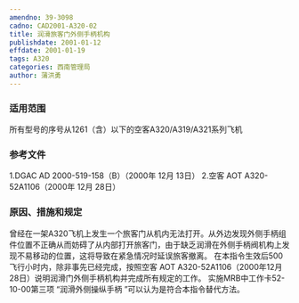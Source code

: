 ```yaml
---
amendno: 39-3098
cadno: CAD2001-A320-02
title: 润滑旅客门外侧手柄机构
publishdate: 2001-01-12
effdate: 2001-01-19
tags: A320
categories: 西南管理局
author: 蒲洪勇
---
```


### 适用范围 
所有型号的序号从1261（含）以下的空客A320/A319/A321系列飞机

<!--more-->
### 参考文件
1.DGAC
 AD 2000-519-158（B）（2000年 12月 13日） 
2.空客
 AOT A320-52A1106（2000年 12月 28日）

### 原因、措施和规定 
曾经在一架A320飞机上发生一个旅客门从机内无法打开。从外边发现外侧手柄组件位置不正确从而妨碍了从内部打开旅客门，由于缺乏润滑在外侧手柄阀机构上发现不易移动的位置，这将导致在紧急情况时延误旅客撤离。
    在本指令生效后500飞行小时内，除非事先已经完成，按照空客 AOT A320-52A1106（2000年12月28日）说明润滑门外侧手柄机构并完成所有规定的工作。
实施MRB中工作卡52-10-00第三项 “润滑外侧操纵手柄 ”可以认为是符合本指令替代方法。
